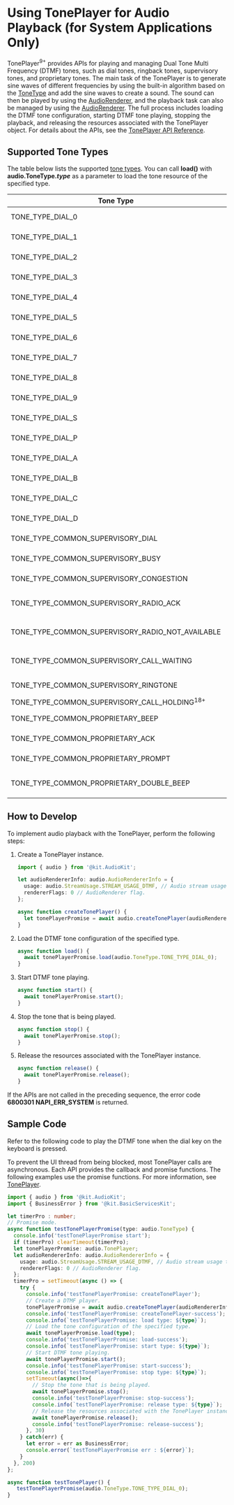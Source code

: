 # Using TonePlayer for Audio Playback (for System Applications Only)

TonePlayer<sup>9+</sup> provides APIs for playing and managing Dual Tone Multi Frequency (DTMF) tones, such as dial tones, ringback tones, supervisory tones, and proprietary tones. The main task of the TonePlayer is to generate sine waves of different frequencies by using the built-in algorithm based on the [ToneType](../../reference/apis-audio-kit/js-apis-audio-sys.md#tonetype9) and add the sine waves to create a sound. The sound can then be played by using the [AudioRenderer](../../reference/apis-audio-kit/arkts-apis-audio-AudioRenderer.md), and the playback task can also be managed by using the [AudioRenderer](../../reference/apis-audio-kit/arkts-apis-audio-AudioRenderer.md). The full process includes loading the DTMF tone configuration, starting DTMF tone playing, stopping the playback, and releasing the resources associated with the TonePlayer object. For details about the APIs, see the [TonePlayer API Reference](../../reference/apis-audio-kit/js-apis-audio-sys.md#toneplayer9).

## Supported Tone Types

The table below lists the supported [tone types](../../reference/apis-audio-kit/js-apis-audio-sys.md#tonetype9). You can call **load()** with **audio.ToneType.*type*** as a parameter to load the tone resource of the specified type.

| Tone Type| Value| Description| 
| -------- | -------- | -------- |
| TONE_TYPE_DIAL_0 | 0 | DTMF tone of key 0.| 
| TONE_TYPE_DIAL_1 | 1 | DTMF tone of key 1.| 
| TONE_TYPE_DIAL_2 | 2 | DTMF tone of key 2.| 
| TONE_TYPE_DIAL_3 | 3 | DTMF tone of key 3.| 
| TONE_TYPE_DIAL_4 | 4 | DTMF tone of key 4.| 
| TONE_TYPE_DIAL_5 | 5 | DTMF tone of key 5.| 
| TONE_TYPE_DIAL_6 | 6 | DTMF tone of key 6.| 
| TONE_TYPE_DIAL_7 | 7 | DTMF tone of key 7.| 
| TONE_TYPE_DIAL_8 | 8 | DTMF tone of key 8.| 
| TONE_TYPE_DIAL_9 | 9 | DTMF tone of key 9.| 
| TONE_TYPE_DIAL_S | 10 | DTMF tone of the star key (*).| 
| TONE_TYPE_DIAL_P | 11 | DTMF tone of the pound key (#).| 
| TONE_TYPE_DIAL_A | 12 | DTMF tone of key A.| 
| TONE_TYPE_DIAL_B | 13 | DTMF tone of key B.| 
| TONE_TYPE_DIAL_C | 14 | DTMF tone of key C.| 
| TONE_TYPE_DIAL_D | 15 | DTMF tone of key D.| 
| TONE_TYPE_COMMON_SUPERVISORY_DIAL | 100 | Supervisory tone - dial tone.| 
| TONE_TYPE_COMMON_SUPERVISORY_BUSY | 101 | Supervisory tone - busy.| 
| TONE_TYPE_COMMON_SUPERVISORY_CONGESTION | 102 | Supervisory tone - congestion.| 
| TONE_TYPE_COMMON_SUPERVISORY_RADIO_ACK | 103 | Supervisory tone - radio path acknowledgment.| 
| TONE_TYPE_COMMON_SUPERVISORY_RADIO_NOT_AVAILABLE | 104 | Supervisory tone - radio path not available.| 
| TONE_TYPE_COMMON_SUPERVISORY_CALL_WAITING | 106 | Supervisory tone - call waiting tone.| 
| TONE_TYPE_COMMON_SUPERVISORY_RINGTONE | 107 | Supervisory tone - ringing tone.| 
| TONE_TYPE_COMMON_SUPERVISORY_CALL_HOLDING<sup>18+</sup> | 108 | Call hold tone.|
| TONE_TYPE_COMMON_PROPRIETARY_BEEP | 200 | Proprietary tone - beep tone.| 
| TONE_TYPE_COMMON_PROPRIETARY_ACK | 201 | Proprietary tone - ACK.| 
| TONE_TYPE_COMMON_PROPRIETARY_PROMPT | 203 | Proprietary tone - PROMPT.| 
| TONE_TYPE_COMMON_PROPRIETARY_DOUBLE_BEEP | 204 | Proprietary tone - double beep tone.| 

## How to Develop

To implement audio playback with the TonePlayer, perform the following steps:

1. Create a TonePlayer instance.
   
   ```ts
   import { audio } from '@kit.AudioKit';
   
   let audioRendererInfo: audio.AudioRendererInfo = {
     usage: audio.StreamUsage.STREAM_USAGE_DTMF, // Audio stream usage type: DTMF. Set this parameter based on the service scenario.
     rendererFlags: 0 // AudioRenderer flag.
   };
   
   async function createTonePlayer() {
     let tonePlayerPromise = await audio.createTonePlayer(audioRendererInfo);
   }
   ```
   
2. Load the DTMF tone configuration of the specified type.

   ```ts
   async function load() {
     await tonePlayerPromise.load(audio.ToneType.TONE_TYPE_DIAL_0);
   }
   ```

3. Start DTMF tone playing.

   ```ts
   async function start() {
     await tonePlayerPromise.start();
   }
   ```

4. Stop the tone that is being played.

   ```ts
   async function stop() {
     await tonePlayerPromise.stop();
   }
   ```

5. Release the resources associated with the TonePlayer instance.

   ```ts
   async function release() {
     await tonePlayerPromise.release();
   }
   ```

If the APIs are not called in the preceding sequence, the error code **6800301 NAPI_ERR_SYSTEM** is returned.

## Sample Code

Refer to the following code to play the DTMF tone when the dial key on the keyboard is pressed.

To prevent the UI thread from being blocked, most TonePlayer calls are asynchronous. Each API provides the callback and promise functions. The following examples use the promise functions. For more information, see [TonePlayer](../../reference/apis-audio-kit/js-apis-audio-sys.md#toneplayer9).

```ts
import { audio } from '@kit.AudioKit';
import { BusinessError } from '@kit.BasicServicesKit';

let timerPro : number;
// Promise mode.
async function testTonePlayerPromise(type: audio.ToneType) {
  console.info('testTonePlayerPromise start');
  if (timerPro) clearTimeout(timerPro);
  let tonePlayerPromise: audio.TonePlayer;
  let audioRendererInfo: audio.AudioRendererInfo = {
    usage: audio.StreamUsage.STREAM_USAGE_DTMF, // Audio stream usage type: DTMF. Set this parameter based on the service scenario.
    rendererFlags: 0 // AudioRenderer flag.
  };
  timerPro = setTimeout(async () => {
    try {
      console.info('testTonePlayerPromise: createTonePlayer');
      // Create a DTMF player.  
      tonePlayerPromise = await audio.createTonePlayer(audioRendererInfo);
      console.info('testTonePlayerPromise: createTonePlayer-success');
      console.info(`testTonePlayerPromise: load type: ${type}`);
      // Load the tone configuration of the specified type.
      await tonePlayerPromise.load(type);
      console.info('testTonePlayerPromise: load-success');
      console.info(`testTonePlayerPromise: start type: ${type}`);
      // Start DTMF tone playing.
      await tonePlayerPromise.start();
      console.info('testTonePlayerPromise: start-success');
      console.info(`testTonePlayerPromise: stop type: ${type}`);
      setTimeout(async()=>{
        // Stop the tone that is being played.
        await tonePlayerPromise.stop();
        console.info('testTonePlayerPromise: stop-success');
        console.info(`testTonePlayerPromise: release type: ${type}`);
        // Release the resources associated with the TonePlayer instance.
        await tonePlayerPromise.release();
        console.info('testTonePlayerPromise: release-success');
      }, 30)
    } catch(err) {
      let error = err as BusinessError;
      console.error(`testTonePlayerPromise err : ${error}`);
    }
  }, 200)
};

async function testTonePlayer() {
   testTonePlayerPromise(audio.ToneType.TONE_TYPE_DIAL_0);
}
```
